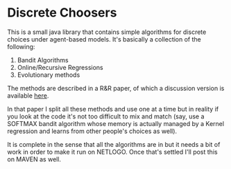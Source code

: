 # Discrete Choosers

This is a small java library that contains simple algorithms for discrete choices under agent-based models. It's basically a collection of the following:

1. Bandit Algorithms
2. Online/Recursive Regressions
3. Evolutionary methods

The methods are described in a R&R paper, of which a discussion version is available [here](http://carrknight.github.io/poseidon/algorithms.html).

In that paper I split all these methods and use one at a time but in reality if you look at the code it's not too difficult to mix and match (say, use a SOFTMAX bandit algorithm whose memory is actually managed by a Kernel regression and learns from other people's choices as well).

It is complete in the sense that all the algorithms are in but it needs a bit of work in order to make it run on NETLOGO. Once that's settled I'll post this on MAVEN as well.

